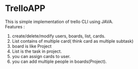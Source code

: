 # TrelloAPP
This is simple implementation of trello CLI using JAVA.<br>
Features : <br>
  1. create/delete/modify users, boards, list, cards.<br>
  2. List contains of multiple card( think card as multiple subtask)<br>
  3. board is like Project<br>
  4. List is the task in project.<br>
  5. you can assign cards to user.<br>
  6. you can add multiple people in boards(Project).<br>
